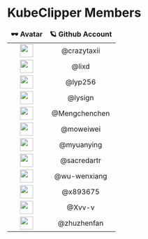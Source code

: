 # KubeClipper Members

<table>
  <thead align="center">
    <tr border: none;>
      <td><b>🕶 Avatar</b></td>
      <td><b>🪐 Github Account</b></td>
    </tr>
  </thead>
  <tbody align="center">
    <tr>
      <td><img width="30px" src="https://avatars.githubusercontent.com/u/11533954?s=400&v=4"></td>
      <td><a hfrf=https://github.com/crazytaxii>@crazytaxii</a></td>
    </tr>
    <tr>
      <td><img width="30px" src="https://avatars.githubusercontent.com/u/31980412?s=400&v=4"></td>
      <td><a hfrf=https://github.com/lixd>@lixd</a></td>
    </tr>
    <tr>
      <td><img width="30px" src="https://avatars.githubusercontent.com/u/19305389?s=400&v=4"></td>
      <td><a hfrf=https://github.com/lyp256>@lyp256</a></td>
    </tr>
    <tr>
      <td><img width="30px" src="https://avatars.githubusercontent.com/u/32431848?s=400&v=4"></td>
      <td><a hfrf=https://github.com/lysign>@lysign</a></td>
    </tr>
    <tr>
      <td><img width="30px" src="https://avatars.githubusercontent.com/u/100403985?s=400&v=4"></td>
      <td><a hfrf=https://github.com/Mengchenchen>@Mengchenchen</a></td>
    </tr>
    <tr>
      <td><img width="30px" src="https://avatars.githubusercontent.com/u/40727882?s=400&v=4"></td>
      <td><a hfrf=https://github.com/moweiwei>@moweiwei</a></td>
    </tr>
    <tr>
      <td><img width="30px" src="https://avatars.githubusercontent.com/u/103559233?s=400&v=4"></td>
      <td><a hfrf=https://github.com/myuanying>@myuanying</a></td>
    </tr>
    <tr>
      <td><img width="30px" src="https://avatars.githubusercontent.com/u/56632872?s=400&v=4"></td>
      <td><a hfrf=https://github.com/sacredartr>@sacredartr</a></td>
    </tr>
    <tr>
      <td><img width="30px" src="https://avatars.githubusercontent.com/u/2706151?s=400&v=4"></td>
      <td><a hfrf=https://github.com/wu-wenxiang>@wu-wenxiang</a></td>
    </tr>
    <tr>
      <td><img width="30px" src="https://avatars.githubusercontent.com/u/19906097?s=400&v=4"></td>
      <td><a hfrf=https://github.com/x893675>@x893675</a></td>
    </tr>
    <tr>
      <td><img width="30px" src="https://avatars.githubusercontent.com/u/55474221?s=400&v=4"></td>
      <td><a hfrf=https://github.com/Xvv-v>@Xvv-v</a></td>
    </tr>
    <tr>
      <td><img width="30px" src="https://avatars.githubusercontent.com/u/26276534?s=400&v=4"></td>
      <td><a hfrf=https://github.com/zhuzhenfan>@zhuzhenfan</a></td>
    </tr>
  </tbody>
</table>
